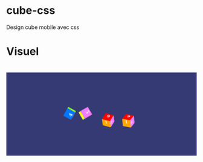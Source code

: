 # cube-css
Design cube mobile avec css
# Visuel

# ![demarrage](https://github.com/hanseroland/cube-css/blob/main/cubes.png)
